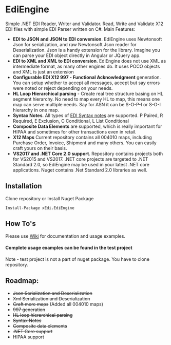 # EdiEngine
Simple .NET EDI Reader, Writer and Validator.
Read, Write and Validate X12 EDI files with simple EDI Parser written on C#.
Main Features:
* **EDI to JSON and JSON to EDI conversion**. 
EdiEngine uses Newtonsoft Json for serialization, and raw Newtonsoft Json reader for Deserialization. Json is a handy extension for the library. Imagine you can parse your EDI object directly in Angular or JQuery app.
* **EDI to XML and XML to EDI conversion**. EdiEngine does not use XML as intermediate format, as many other engines do. 
It uses POCO objects and XML is just an extension
* **Configurable EDI X12 997 - Functional Acknowledgment** generation. You can setup whether to accept all messages, accept but say errors were noted or reject depending on your needs.
* **HL Loop Hierarchical parsing** - Create real tree structure basing on HL segment hierarchy. No need to map every HL to map, this means one map can serve multiple needs. Say for ASN it can be S-O-P-I or S-O-I hierarchy in one map.
* **Syntax Notes**. All types of [EDI Syntax notes](https://github.com/olmelabs/EdiEngine/wiki/Syntax-Notes) are supported. P Paired, R Required, E Exclusion, C Conditional, L List Conditional
* **Composite Data Elements** are supported, which is really important for HIPAA and sometimes for other transactions even in retail.
* **X12 Maps** Current repository contains all 004010 maps, including Purchase Order, Invoice, Shipment and many others.
You can easily craft yours on their basis.
* **VS2017 and .NET Core 2.0 support**. Repository contains projects both for VS2015 and VS2017. .NET core projects are targeted to .NET Standard 2.0, so EdiEngine may be used in your latest .NET core applications. Nuget contains .Net Standard 2.0 libraries as well.

## Installation
Clone repository or Install Nuget Package
```
Install-Package xEdi.EdiEngine
```
## How To's
Please use [Wiki](https://github.com/olmelabs/EdiEngine/wiki) for documentation and usage examples.

#### Complete usage examples can be found in the test project ####
Note - test project is not a part of nuget package. You have to clone repository.

## Roadmap:
 - ~~Json Serialization and Deserialization~~
 - ~~Xml Serialization and Deserialization~~
 - ~~Craft more maps~~ (Added all 004010 maps)
 - ~~997 generation~~
 - ~~HL loop hierarchical parsing~~
 - ~~Syntax Notes~~
 - ~~Composite data elements~~
 - ~~.NET Core support~~
 - HIPAA support
  